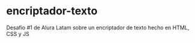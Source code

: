 # encriptador-texto
Desafio #1 de Alura Latam sobre un encriptador de texto hecho en HTML, CSS y JS
